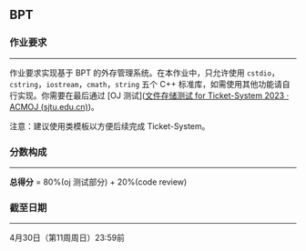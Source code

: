 ## BPT

### 作业要求

------

作业要求实现基于 BPT 的外存管理系统。在本作业中，只允许使用 `cstdio`，`cstring`，`iostream`，`cmath`，`string` 五个 C++ 标准库，如需使用其他功能请自行实现。你需要在最后通过 [OJ 测试]([文件存储测试 for Ticket-System 2023 · ACMOJ (sjtu.edu.cn)](https://acm.sjtu.edu.cn/OnlineJudge/problem/1837))。

注意：建议使用类模板以方便后续完成 Ticket-System。

### 分数构成

------

**总得分** = 80%(oj 测试部分) + 20%(code review)

### 截至日期

------

4月30日（第11周周日）23:59前
